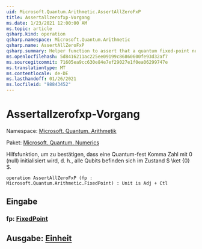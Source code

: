 ```yaml
---
uid: Microsoft.Quantum.Arithmetic.AssertAllZeroFxP
title: Assertallzerofxp-Vorgang
ms.date: 1/23/2021 12:00:00 AM
ms.topic: article
qsharp.kind: operation
qsharp.namespace: Microsoft.Quantum.Arithmetic
qsharp.name: AssertAllZeroFxP
qsharp.summary: Helper function to assert that a quantum fixed-point number is initialized to zero, i.e., all qubits are in state $\ket{0}$.
ms.openlocfilehash: 5d8416211ac225ee09199c86860600fe93d32af7
ms.sourcegitcommit: 71605ea9cc630e84e7ef29027e1f0ea06299747e
ms.translationtype: MT
ms.contentlocale: de-DE
ms.lasthandoff: 01/26/2021
ms.locfileid: "98843452"
---
```

# <a name="assertallzerofxp-operation"></a>Assertallzerofxp-Vorgang

Namespace: [Microsoft. Quantum. Arithmetik](xref:Microsoft.Quantum.Arithmetic)

Paket: [Microsoft. Quantum. Numerics](https://nuget.org/packages/Microsoft.Quantum.Numerics)


Hilfsfunktion, um zu bestätigen, dass eine Quantum-fest Komma Zahl mit 0 (null) initialisiert wird, d. h., alle Qubits befinden sich im Zustand $ \ket {0} $.

```qsharp
operation AssertAllZeroFxP (fp : Microsoft.Quantum.Arithmetic.FixedPoint) : Unit is Adj + Ctl
```


## <a name="input"></a>Eingabe

### <a name="fp--fixedpoint"></a>fp: [FixedPoint](xref:Microsoft.Quantum.Arithmetic.FixedPoint)





## <a name="output--unit"></a>Ausgabe: [Einheit](xref:microsoft.quantum.lang-ref.unit)

